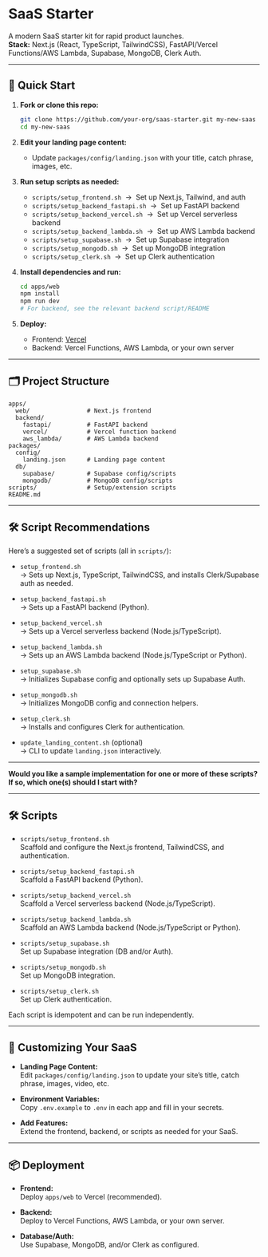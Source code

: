 # SaaS Starter

A modern SaaS starter kit for rapid product launches.  
**Stack:** Next.js (React, TypeScript, TailwindCSS), FastAPI/Vercel Functions/AWS Lambda, Supabase, MongoDB, Clerk Auth.

---

## 🚀 Quick Start

1. **Fork or clone this repo:**
   ```sh
   git clone https://github.com/your-org/saas-starter.git my-new-saas
   cd my-new-saas
   ```

2. **Edit your landing page content:**
   - Update `packages/config/landing.json` with your title, catch phrase, images, etc.

3. **Run setup scripts as needed:**
   - `scripts/setup_frontend.sh` &nbsp;→&nbsp; Set up Next.js, Tailwind, and auth
   - `scripts/setup_backend_fastapi.sh` &nbsp;→&nbsp; Set up FastAPI backend
   - `scripts/setup_backend_vercel.sh` &nbsp;→&nbsp; Set up Vercel serverless backend
   - `scripts/setup_backend_lambda.sh` &nbsp;→&nbsp; Set up AWS Lambda backend
   - `scripts/setup_supabase.sh` &nbsp;→&nbsp; Set up Supabase integration
   - `scripts/setup_mongodb.sh` &nbsp;→&nbsp; Set up MongoDB integration
   - `scripts/setup_clerk.sh` &nbsp;→&nbsp; Set up Clerk authentication

4. **Install dependencies and run:**
   ```sh
   cd apps/web
   npm install
   npm run dev
   # For backend, see the relevant backend script/README
   ```

5. **Deploy:**
   - Frontend: [Vercel](https://vercel.com/)
   - Backend: Vercel Functions, AWS Lambda, or your own server

---

## 🗂️ Project Structure

```
apps/
  web/                # Next.js frontend
  backend/
    fastapi/          # FastAPI backend
    vercel/           # Vercel function backend
    aws_lambda/       # AWS Lambda backend
packages/
  config/
    landing.json      # Landing page content
  db/
    supabase/         # Supabase config/scripts
    mongodb/          # MongoDB config/scripts
scripts/              # Setup/extension scripts
README.md
```

---

## 🛠️ Script Recommendations

Here’s a suggested set of scripts (all in `scripts/`):

- `setup_frontend.sh`  
  → Sets up Next.js, TypeScript, TailwindCSS, and installs Clerk/Supabase auth as needed.

- `setup_backend_fastapi.sh`  
  → Sets up a FastAPI backend (Python).

- `setup_backend_vercel.sh`  
  → Sets up a Vercel serverless backend (Node.js/TypeScript).

- `setup_backend_lambda.sh`  
  → Sets up an AWS Lambda backend (Node.js/TypeScript or Python).

- `setup_supabase.sh`  
  → Initializes Supabase config and optionally sets up Supabase Auth.

- `setup_mongodb.sh`  
  → Initializes MongoDB config and connection helpers.

- `setup_clerk.sh`  
  → Installs and configures Clerk for authentication.

- `update_landing_content.sh` (optional)  
  → CLI to update `landing.json` interactively.

---

**Would you like a sample implementation for one or more of these scripts? If so, which one(s) should I start with?**

---

## 🛠️ Scripts

- `scripts/setup_frontend.sh`  
  Scaffold and configure the Next.js frontend, TailwindCSS, and authentication.

- `scripts/setup_backend_fastapi.sh`  
  Scaffold a FastAPI backend (Python).

- `scripts/setup_backend_vercel.sh`  
  Scaffold a Vercel serverless backend (Node.js/TypeScript).

- `scripts/setup_backend_lambda.sh`  
  Scaffold an AWS Lambda backend (Node.js/TypeScript or Python).

- `scripts/setup_supabase.sh`  
  Set up Supabase integration (DB and/or Auth).

- `scripts/setup_mongodb.sh`  
  Set up MongoDB integration.

- `scripts/setup_clerk.sh`  
  Set up Clerk authentication.

Each script is idempotent and can be run independently.

---

## 📝 Customizing Your SaaS

- **Landing Page Content:**  
  Edit `packages/config/landing.json` to update your site’s title, catch phrase, images, video, etc.

- **Environment Variables:**  
  Copy `.env.example` to `.env` in each app and fill in your secrets.

- **Add Features:**  
  Extend the frontend, backend, or scripts as needed for your SaaS.

---

## 📦 Deployment

- **Frontend:**  
  Deploy `apps/web` to Vercel (recommended).

- **Backend:**  
  Deploy to Vercel Functions, AWS Lambda, or your own server.

- **Database/Auth:**  
  Use Supabase, MongoDB, and/or Clerk as configured.